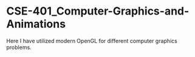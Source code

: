 # CSE-401_Computer-Graphics-and-Animations
Here I have utilized modern OpenGL for different computer graphics problems.
